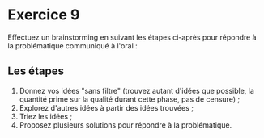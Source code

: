 # Exercice 9

Effectuez un brainstorming en suivant les étapes ci-après pour répondre à la problématique communiqué à l'oral :

## Les étapes

1. Donnez vos idées "sans filtre" (trouvez autant d'idées que possible, la quantité prime sur la qualité durant cette phase, pas de censure) ;
2. Explorez d'autres idées à partir des idées trouvées ;
3. Triez les idées ;
4. Proposez plusieurs solutions pour répondre à la problématique.